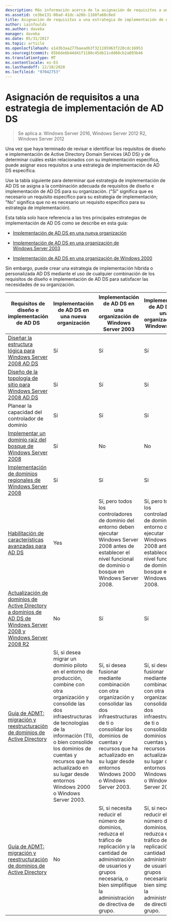 ```yaml
---
description: Más información acerca de la asignación de requisitos a una estrategia de implementación de AD DS
ms.assetid: ce3be131-06ad-41dc-a26b-1168fa68c8ed
title: Asignación de requisitos a una estrategia de implementación de AD DS
author: iainfoulds
ms.author: daveba
manager: daveba
ms.date: 05/31/2017
ms.topic: article
ms.openlocfilehash: e143b3aa277baead63f321195963f220cdc16953
ms.sourcegitcommit: 65b6de6b44d41f1180c45db11cdd60cb2a093b46
ms.translationtype: MT
ms.contentlocale: es-ES
ms.lasthandoff: 12/10/2020
ms.locfileid: "97042753"
---
```

# <a name="mapping-your-requirements-to-an-ad-ds-deployment-strategy"></a>Asignación de requisitos a una estrategia de implementación de AD DS

> Se aplica a: Windows Server 2016, Windows Server 2012 R2, Windows Server 2012

Una vez que haya terminado de revisar e identificar los requisitos de diseño e implementación de Active Directory Domain Services (AD DS) y de determinar cuáles están relacionados con su implementación específica, puede asignar esos requisitos a una estrategia de implementación de AD DS específica.

Use la tabla siguiente para determinar qué estrategia de implementación de AD DS se asigna a la combinación adecuada de requisitos de diseño e implementación de AD DS para su organización. ("Sí" significa que es necesario un requisito específico para su estrategia de implementación; "No" significa que no es necesario un requisito específico para su estrategia de implementación).

Esta tabla solo hace referencia a las tres principales estrategias de implementación de AD DS como se describe en esta guía:

-   [Implementación de AD DS en una nueva organización](../../ad-ds/plan/Deploying-AD-DS-in-a-New-Organization.md)

-   [Implementación de AD DS en una organización de Windows Server 2003](../../ad-ds/plan/Deploying-AD-DS-in-a-Windows-Server-2003-Organization.md)

-   [Implementación de AD DS en una organización de Windows 2000](../../ad-ds/plan/Deploying-AD-DS-in-a-Windows-2000-Organization.md)

Sin embargo, puede crear una estrategia de implementación híbrida o personalizada AD DS mediante el uso de cualquier combinación de los requisitos de diseño e implementación de AD DS para satisfacer las necesidades de su organización.

| Requisitos de diseño e implementación de AD DS | Implementación de AD DS en una nueva organización | Implementación de AD DS en una organización de Windows Server 2003 | Implementación de AD DS en una organización de Windows 2000 |
| ---------------------------------------- | ------------------------------------- | ----------------------------------------------------- |----------------------------------------------- |
| [Diseñar la estructura lógica para Windows Server 2008 AD DS](/previous-versions/windows/it-pro/windows-server-2008-r2-and-2008/cc770806(v=ws.10)) | Sí | Sí | Sí |
| [Diseño de la topología de sitio para Windows Server 2008 AD DS](Designing-the-Site-Topology.md) | Sí | Sí | Sí |
| Planear la capacidad del controlador de dominio | Sí | Sí | Sí |
| [Implementar un dominio raíz del bosque de Windows Server 2008](/previous-versions/windows/it-pro/windows-server-2008-r2-and-2008/cc731174(v=ws.10)) | Sí | No | No |
| [Implementación de dominios regionales de Windows Server 2008](/previous-versions/windows/it-pro/windows-server-2008-r2-and-2008/cc755118(v=ws.10)) | Sí | Sí | Sí |
| [Habilitación de características avanzadas para AD DS](../../ad-ds/plan/Enabling-Advanced-Features-for-AD-DS.md) | Yes |Sí, pero todos los controladores de dominio del entorno deben ejecutar Windows Server 2008 antes de establecer el nivel funcional de dominio o bosque en Windows Server 2008. | Sí, pero todos los controladores de dominio del entorno deben ejecutar Windows Server 2008 antes de establecer el nivel funcional de dominio o bosque en Windows Server 2008. |
| [Actualización de dominios de Active Directory a dominios de AD DS de Windows Server 2008 y Windows Server 2008 R2](/previous-versions/windows/it-pro/windows-server-2008-r2-and-2008/cc731188(v=ws.10)) | No | Sí | Sí |
| [Guía de ADMT: migración y reestructuración de dominios de Active Directory](/previous-versions/windows/it-pro/windows-server-2008-r2-and-2008/cc974332(v=ws.10)) | Sí, si desea migrar un dominio piloto en el entorno de producción, combine con otra organización y consolide las dos infraestructuras de tecnologías de la información (TI), o bien consolide los dominios de cuentas y recursos que ha actualizado en su lugar desde entornos Windows 2000 o Windows Server 2003. | Sí, si desea fusionar mediante combinación con otra organización y consolidar las dos infraestructuras de ti o consolidar los dominios de cuentas y recursos que ha actualizado en su lugar desde entornos Windows 2000 o Windows Server 2003. | Sí, si desea fusionar mediante combinación con otra organización y consolidar las dos infraestructuras de ti o consolidar los dominios de cuentas y recursos que ha actualizado en su lugar desde entornos Windows 2000 o Windows Server 2003. |
| [Guía de ADMT: migración y reestructuración de dominios de Active Directory](/previous-versions/windows/it-pro/windows-server-2008-r2-and-2008/cc974332(v=ws.10)) | No | Sí, si necesita reducir el número de dominios, reduzca el tráfico de replicación y la cantidad de administración de usuarios y grupos necesaria, o bien simplifique la administración de directiva de grupo. | Sí, si necesita reducir el número de dominios, reduzca el tráfico de replicación y la cantidad de administración de usuarios y grupos necesaria, o bien simplifique la administración de directiva de grupo. |
